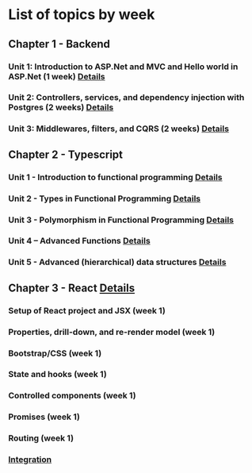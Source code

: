 # List of topics by week

## Chapter 1 - Backend 
  ### Unit 1: Introduction to ASP.Net and MVC and Hello world in ASP.Net (1 week) [Details](Ch1Unit1.md)

  ### Unit 2: Controllers, services, and dependency injection with Postgres (2 weeks) [Details](Ch1Unit2.md)

  ### Unit 3: Middlewares, filters, and CQRS (2 weeks) [Details](Ch1Unit3.md)

## Chapter 2 - Typescript

  ### Unit 1 - Introduction to functional programming [Details](Ch2Unit1.md)
  
  ### Unit 2 - Types in Functional Programming [Details](Ch2Unit2.md)

  ### Unit 3 - Polymorphism in Functional Programming [Details](Ch2Unit3.md)
  
  ### Unit 4 – Advanced Functions [Details](Ch2Unit4.md)

  ### Unit 5 - Advanced (hierarchical) data structures [Details](Ch2Unit5.md)

  

## Chapter 3 - React [Details](react.md) 
  ### Setup of React project and JSX (week 1)
  
  ### Properties, drill-down, and re-render model (week 1)

  ### Bootstrap/CSS (week 1)

  ### State and hooks (week 1)

  ### Controlled components (week 1)

  ### Promises (week 1)

  ### Routing (week 1)

  ### [Integration](react-dotnet.md)